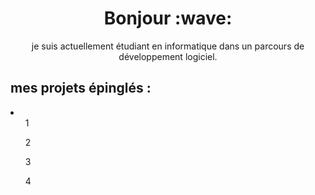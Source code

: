 <h1 align='center'> Bonjour :wave:</h1>
<p align='center'>
je suis actuellement étudiant en informatique dans un parcours de développement logiciel.
</p>
<h2>mes projets épinglés :</h2>
<li>
  <ul>1</ul>
  <ul>2</ul>
  <ul>3</ul>
  <ul>4</ul>
</li>


